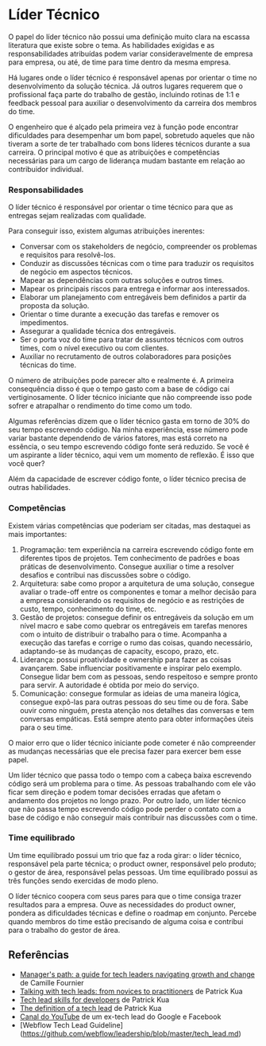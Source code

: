 # Líder Técnico

O papel do líder técnico não possui uma definição muito clara na escassa literatura que existe sobre o tema. As habilidades exigidas e as responsabilidades atribuídas podem variar consideravelmente de empresa para empresa, ou até, de time para time dentro da mesma empresa.

Há lugares onde o líder técnico é responsável apenas por orientar o time no desenvolvimento da solução técnica. Já outros lugares requerem que o profissional faça parte do trabalho de gestão, incluindo rotinas de 1:1 e feedback pessoal para auxiliar o desenvolvimento da carreira dos membros do time.

O engenheiro que é alçado pela primeira vez à função pode encontrar dificuldades para desempenhar um bom papel, sobretudo aqueles que não tiveram a sorte de ter trabalhado com bons líderes técnicos durante a sua carreira. O principal motivo é que as atribuições e competências necessárias para um cargo de liderança mudam bastante em relação ao contribuidor individual.

### Responsabilidades 

O líder técnico é responsável por orientar o time técnico para que as entregas sejam realizadas com qualidade.

Para conseguir isso, existem algumas atribuições inerentes:

- Conversar com os stakeholders de negócio, compreender os problemas e requisitos para resolvê-los. 
- Conduzir as discussões técnicas com o time para traduzir os requisitos de negócio  em aspectos técnicos. 
- Mapear as dependências com outras soluções e outros times. 
- Mapear os principais riscos para entrega e informar aos interessados. 
- Elaborar um planejamento com entregáveis bem definidos a partir da proposta da solução. 
- Orientar o time durante a execução das tarefas e remover os impedimentos. 
- Assegurar a qualidade técnica dos entregáveis.
- Ser o porta voz do time para tratar de assuntos técnicos com outros times, com o nível executivo ou com clientes.
- Auxiliar no recrutamento de outros colaboradores para posições técnicas do time. 

O número de atribuições pode parecer alto e realmente é. A primeira consequência disso é que o tempo gasto com a base de código cai vertiginosamente. O líder técnico iniciante que não compreende isso pode sofrer e atrapalhar o rendimento do time como um todo.

Algumas referências dizem que o líder técnico gasta em torno de 30% do seu tempo escrevendo código. Na minha experiência, esse número pode variar bastante dependendo de vários fatores, mas está correto na essência, o seu tempo escrevendo código fonte será reduzido. Se você é um aspirante a líder técnico, aqui vem um momento de reflexão. É isso que você quer?

Além da capacidade de escrever código fonte, o líder técnico precisa de outras habilidades.

### Competências

Existem várias competências que poderiam ser citadas, mas destaquei as mais importantes:

1. Programação: tem experiência na carreira escrevendo código fonte em diferentes tipos de projetos. Tem conhecimento de padrões e boas práticas de desenvolvimento. Consegue auxiliar o time a resolver desafios e contribui nas discussões sobre o código.
2. Arquitetura: sabe como propor a arquitetura de uma solução, consegue avaliar o trade-off entre os componentes e tomar a melhor decisão para a empresa considerando os requisitos de negócio e as restrições de custo, tempo, conhecimento do time, etc.
3. Gestão de projetos: consegue definir os entregáveis da solução em um nível macro e sabe como quebrar os entregáveis em tarefas menores com o intuito de distribuir o trabalho para o time. Acompanha a execução das tarefas e corrige o rumo das coisas, quando necessário, adaptando-se às mudanças de capacity, escopo, prazo, etc.
4. Liderança: possui proatividade e ownership para fazer as coisas avançarem. Sabe influenciar positivamente e inspirar pelo exemplo. Consegue lidar bem com as pessoas, sendo respeitoso e sempre pronto para servir. A autoridade é obtida por meio do serviço.
5. Comunicação: consegue formular as ideias de uma maneira lógica, consegue expô-las para outras pessoas do seu time ou de fora. Sabe ouvir como ninguém, presta atenção nos detalhes das conversas e tem conversas empáticas. Está sempre atento para obter informações úteis para o seu time.

O maior erro que o líder técnico iniciante pode cometer é não compreender as mudanças necessárias que ele precisa fazer para exercer bem esse papel.

Um líder técnico que passa todo o tempo com a cabeça baixa escrevendo código será um problema para o time. As pessoas trabalhando com ele vão ficar sem direção e podem tomar decisões erradas que afetam o andamento dos projetos no longo prazo. Por outro lado, um líder técnico que não passa tempo escrevendo código pode perder o contato com a base de código e não conseguir mais contribuir nas discussões com o time.

### Time equilibrado

Um time equilibrado possui um trio que faz a roda girar: o líder técnico, responsável pela parte técnica; o product owner, responsável pelo produto; o gestor de área, responsável pelas pessoas. Um time equilibrado possui as três funções sendo exercidas de modo pleno.

O líder técnico coopera com seus pares para que o time consiga trazer resultados para a empresa. Ouve as necessidades do product owner, pondera as dificuldades técnicas e define o roadmap em conjunto. Percebe quando membros do time estão precisando de alguma coisa e contribui para o trabalho do gestor de área.

## Referências

- [Manager's path: a guide for tech leaders navigating growth and change](https://www.amazon.com.br/Manager%60s-Path-Camille-Fournier/dp/1491973897) de Camille Fournier
- [Talking with tech leads: from novices to practitioners](https://www.amazon.com.br/Talking-Tech-Leads-Novices-Practitioners/dp/150581748X) de Patrick Kua
- [Tech lead skills for developers](https://www.thoughtworks.com/pt/talks/tech-lead-skills-for-developers) de Patrick Kua
- [The definition of a tech lead](https://www.patkua.com/blog/the-definition-of-a-tech-lead/) de Patrick Kua
- [Canal do YouTube](https://www.youtube.com/c/TechLead) de um ex-tech lead do Google e Facebook
- [Webflow Tech Lead Guideline] (https://github.com/webflow/leadership/blob/master/tech_lead.md) 
